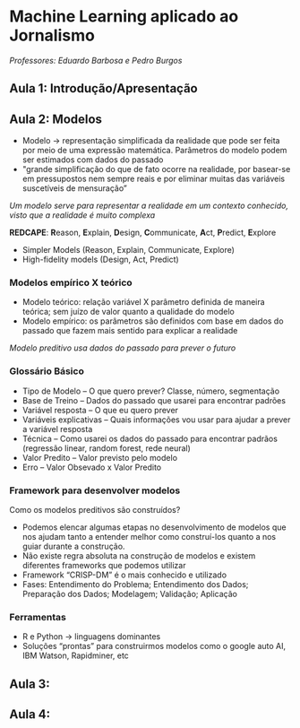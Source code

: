# Machine Learning aplicado ao Jornalismo
*Professores: Eduardo Barbosa e Pedro Burgos*

## Aula 1: Introdução/Apresentação

## Aula 2: Modelos
* Modelo → representação simplificada da realidade que pode ser feita por meio de uma expressão matemática. Parâmetros do modelo podem ser estimados com dados do passado
* "grande simplificação do que de fato ocorre na realidade, por basear-se em pressupostos nem sempre reais e por eliminar muitas das variáveis suscetíveis de mensuração”

*Um modelo serve para representar a realidade em um contexto conhecido, visto que a realidade é muito complexa*

**REDCAPE**: **R**eason, **E**xplain, **D**esign, **C**ommunicate, **A**ct, **P**redict, **E**xplore
* Simpler Models (Reason, Explain, Communicate, Explore)
* High-fidelity models (Design, Act, Predict)

### Modelos empírico X teórico
* Modelo teórico: relação variável X parâmetro definida de maneira teórica; sem juízo de valor quanto a qualidade do modelo
* Modelo empírico: os parâmetros são definidos com base em dados do passado que fazem mais sentido para explicar a realidade

*Modelo preditivo usa dados do passado para prever o futuro*

### Glossário Básico
* Tipo de Modelo – O que quero prever? Classe, número, segmentação
* Base de Treino – Dados do passado que usarei para encontrar padrões
* Variável resposta – O que eu quero prever
* Variáveis explicativas – Quais informações vou usar para ajudar a prever a variável resposta
* Técnica – Como usarei os dados do passado para encontrar padrãos (regressão linear, random forest, rede neural)
* Valor Predito – Valor previsto pelo modelo
* Erro – Valor Obsevado x Valor Predito

### Framework para desenvolver modelos
Como os modelos preditivos são construídos?
* Podemos elencar algumas etapas no desenvolvimento de modelos que nos ajudam tanto a entender melhor como construí-los quanto a nos guiar durante a construção.
* Não existe regra absoluta na construção de modelos e existem diferentes frameworks que podemos utilizar
* Framework “CRISP-DM” é o mais conhecido e utilizado
* Fases: Entendimento do Problema; Entendimento dos Dados; Preparação dos Dados; Modelagem; Validação; Aplicação

### Ferramentas
* R e Python → linguagens dominantes
* Soluções “prontas” para construirmos modelos como o google auto AI, IBM Watson, Rapidminer, etc

## Aula 3: 

## Aula 4: 
